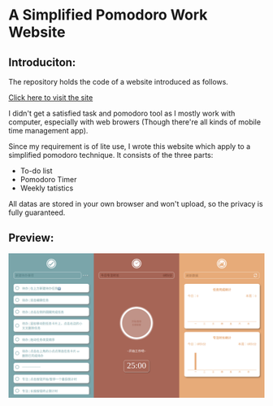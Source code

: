 # A Simplified Pomodoro Work Website
## Introduciton:
The repository holds the code of a website introduced as follows. 

[Click here to visit the site](just-focus-work.juuggo.com)

I didn't get a satisfied task and pomodoro tool as I mostly work with computer, especially with web browers (Though there're all kinds of mobile time management app). 

Since my requirement is of lite use, I wrote this website which apply to a simplified pomodoro technique. 
It consists of the three parts: 
* To-do list
* Pomodoro Timer
* Weekly tatistics

All datas are stored in your own browser and won't upload, so the privacy is fully guaranteed.

## Preview: 
![Web preview](./src/image/website-preview.png)

